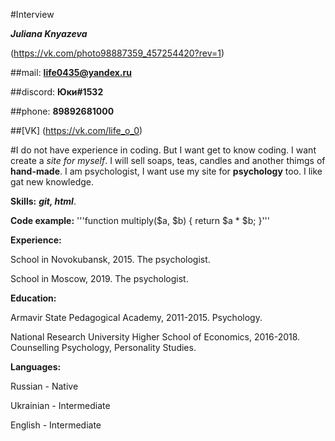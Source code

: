  #Interview

***Juliana Knyazeva***

(https://vk.com/photo98887359_457254420?rev=1)

##mail: **life0435@yandex.ru**

##discord: **Юки#1532**

##phone: **89892681000**

##[VK] (https://vk.com/life_o_0)


#I do not have experience in coding. But I want get to know coding. I want create a _site for myself_. I will sell soaps, teas, candles and another thimgs of **hand-made**. I am psychologist, I want use my site for **psychology** too. I like gat new knowledge.

**Skills:** ***git, html***.

**Code example:** '''function multiply($a, $b) {
return $a * $b;
}'''

**Experience:**

School in Novokubansk, 2015. The psychologist.

School in Moscow, 2019. The psychologist.

**Education:** 

Armavir State Pedagogical Academy, 2011-2015. Psychology.


National Research University Higher School of Economics, 2016-2018. Counselling Psychology, Personality Studies.


**Languages:**

Russian - Native

Ukrainian - Intermediate

English - Intermediate 

